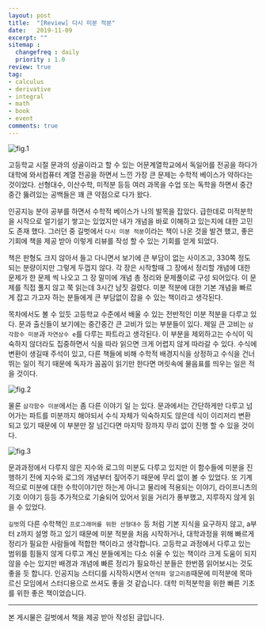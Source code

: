 ```yaml
---
layout: post
title:  "[Review] 다시 미분 적분"
date:   2019-11-09
excerpt: ""
sitemap :
  changefreq : daily
  priority : 1.0
review: true
tag:
- calculus
- derivative
- integral 
- math
- book
- event
comments: true
---
```


![fig.1](https://sihan-son.github.io/public/book/gilbut/4.jpg)  


고등학교 시절 문과의 성골이라고 할 수 있는 어문계열학교에서 독일어를 전공을 하다가  대학에 와서컴퓨터 계열 전공을 하면서 느낀 가장 큰 문제는 수학적 베이스가 약하다는 것이었다. 선형대수, 이산수학, 미적분 등등 여러 과목을 수업 또는 독학을 하면서 중간 중간 뚫려있는 공백들은 꽤 큰 약점으로 다가 왔다.  

인공지능 분야 공부를 하면서 수학적 베이스가 나의 발목을 잡았다. 급한데로 미적분학을 시작으로 얼기설기 쌓고는 있었지만 내가 개념을 바로 이해하고 있는지에 대한 고민도 존재 했다. 그러던 중 길벗에서 `다시 미분 적분`이라는 책이 나온 것을 발견 했고, 좋은 기회에 책을 제공 받아 이렇게 리뷰를 작성 할 수 있는 기회를 얻게 되었다. 

책은 판형도 크지 않아서 들고 다니면서 보기에 큰 부담이 없는 사이즈고, 330쪽 정도 되는 분량이지만 그렇게 두껍지 않다. 각 장은 시작할때 그 장에서 정리할 개념에 대한 문제가 한 문제 씩 나오고 그 장 말미에 개념 총 정리와 문제풀이로 구성 되어있다. 이 문제를 직접 풀지 않고 쭉 읽는데 3시간 남짓 걸렸다. 미분 적분에 대한 기본 개념을 빠르게 잡고 가고자 하는 분들에게 큰 부담없이 잡을 수 있는 책이라고 생각된다. 

목차에서도 볼 수 있듯 고등학교 수준에서 배울 수 있는 전반적인 미분 적분을 다루고 있다. 문과 출신들이 보기에는 중간중간 큰 고비가 있는 부분들이 있다. 제일 큰 고비는 `삼각함수 미분`과 `자연상수 e`를 다루는 파트라고 생각된다. 이 부분을 제외하고는 수식이 익숙하지 않더라도 집중하면서 식을 따라 읽으면  크게 어렵지 않게 따라갈 수 있다. 수식에 변환이 생길때 주석이 있고, 다른 책들에 비해 수학적 배경지식을 상정하고 수식을 건너뛰는 일이 적기 때문에 독자가 꼼꼼이 읽기만 한다면 머릿속에 물음표를 띄우는 일은 적을 것이다.  

![fig.2](https://sihan-son.github.io/public/book/gilbut/5)  

물론 `삼각함수 미분`에서는 좀 다른 이야기 일 는 있다. 문과에서는 간단하게만 다루고 넘어가는 파트를 미분까지 해야되서 수식 자체가 익숙하지도 않은데 식이 이리저리 변환 되고 있기 때문에 이 부분만 잘 넘긴다면 마지막 장까지 무리 없이 진행 할 수 있을 것이다.  

![fig.3](https://sihan-son.github.io/public/book/gilbut/6)

문과과정에서 다루지 않은 지수와 로그의 미분도 다루고 있지만 이 함수들에 미분을 진행하기 전에 지수와 로그의 개념부터 짚어주기 때문에 무리 없이 볼 수 있었다. 또 기계적으로 미분에 대한 수학이야기만 하는게 아니고 물리에 적용되는 이야기, 라이프니츠의 기호 이야기 등등 추가적으로 기술되어 있어서 읽을 거리가 풍부했고, 지루하지 않게 읽을 수 있었다.   

`길벗`의 다른 수학책인 `프로그래머를 위한 선형대수` 등 처럼 기본 지식을 요구하지 않고, a부터 z까지 설명 하고 있기 때문에 미분 적분을 처음 시작하거나, 대학과정을 위해 빠르게 정리가 필요한 사람들에 적합한 책이라고 생각합니다. 고등학교 과정에서 다루고 있는 범위를 힘들지 않게 다루고 계신 분들에게는 다소 쉬울 수 있는 책이라 크게 도움이 되지 않을 수는 있지만 배경과 개념에 빠른 정리가 필요하신 분들은 한번쯤  읽어보시는 것도 좋을 듯 합니다. 인공지능 스터디를 시작하시면서 `연적파 알고리즘`때문에 미적분에 목마르신 모임에서 스터디용으로 쓰셔도 좋을 것 같습니다. 대학 미적분학을 위한 빠른 기초를 위한 좋은 책이었습니다. 

---

본 게시물은 길벗에서 책을 제공 받아 작성된 글입니다.
